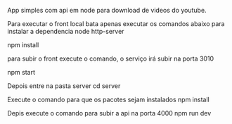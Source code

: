 App simples com api em node para download de videos do youtube.

Para executar o front local bata apenas executar os comandos abaixo para instalar a dependencia node http-server

npm install

para subir o front execute o comando, o serviço irá subir na porta 3010

npm start

Depois entre na pasta server
cd server

Execute o comando para que os pacotes sejam instalados
npm install

Depis execute o comando para subir a api na porta 4000
npm run dev 
